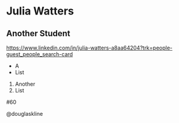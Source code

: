 # Julia Watters
## Another Student
https://www.linkedin.com/in/julia-watters-a8aa64204?trk=people-guest_people_search-card
* A
* List
1) Another
2) List

#60 

@douglaskline 
